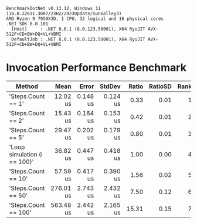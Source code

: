 ﻿```
BenchmarkDotNet v0.13.12, Windows 11 (10.0.22631.3007/23H2/2023Update/SunValley3)
AMD Ryzen 9 7950X3D, 1 CPU, 32 logical and 16 physical cores
.NET SDK 8.0.101
  [Host]     : .NET 8.0.1 (8.0.123.58001), X64 RyuJIT AVX-512F+CD+BW+DQ+VL+VBMI
  DefaultJob : .NET 8.0.1 (8.0.123.58001), X64 RyuJIT AVX-512F+CD+BW+DQ+VL+VBMI
```

# Invocation Performance Benchmark

| Method                       | Mean      | Error    | StdDev   | Ratio | RatioSD | Rank |
|----------------------------- |----------:|---------:|---------:|------:|--------:|-----:|
| 'Steps.Count == 1'           |  12.02 us | 0.148 us | 0.124 us |  0.33 |    0.01 |    1 |
| 'Steps.Count == 2'           |  15.43 us | 0.164 us | 0.153 us |  0.42 |    0.01 |    2 |
| 'Steps.Count == 5'           |  29.47 us | 0.202 us | 0.179 us |  0.80 |    0.01 |    3 |
| 'Loop simulation (i == 100)' |  36.82 us | 0.447 us | 0.418 us |  1.00 |    0.00 |    4 |
| 'Steps.Count == 10'          |  57.59 us | 0.417 us | 0.390 us |  1.56 |    0.02 |    5 |
| 'Steps.Count == 50'          | 276.01 us | 2.743 us | 2.432 us |  7.50 |    0.12 |    6 |
| 'Steps.Count == 100'         | 563.48 us | 2.442 us | 2.165 us | 15.31 |    0.15 |    7 |